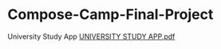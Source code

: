 # Compose-Camp-Final-Project
University Study App
[UNIVERSITY STUDY APP.pdf](https://github.com/aishwarya-panampilly/Compose-Camp-Final-Project/files/9787639/UNIVERSITY.STUDY.APP.pdf)


